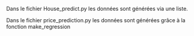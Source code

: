 Dans le fichier House_predict.py les données sont générées via une liste.

Dans le fichier price_prediction.py les données sont générées grâce à la fonction make_regression 
